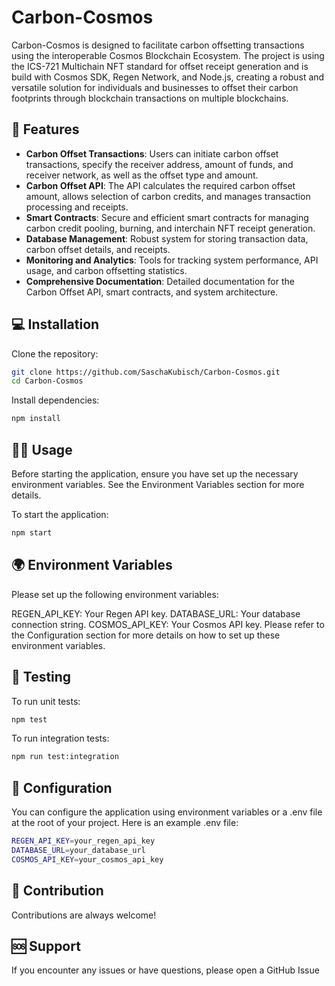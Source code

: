  # Carbon-Cosmos


Carbon-Cosmos is designed to facilitate carbon offsetting transactions using the interoperable Cosmos Blockchain Ecosystem. The project is using the ICS-721 Multichain NFT standard for offset receipt generation and is build with Cosmos SDK, Regen Network, and Node.js, creating a robust and versatile solution for individuals and businesses to offset their carbon footprints through blockchain transactions on multiple blockchains.

## 🚀 Features

- **Carbon Offset Transactions**: Users can initiate carbon offset transactions, specify the receiver address, amount of funds, and receiver network, as well as the offset type and amount.
- **Carbon Offset API**: The API calculates the required carbon offset amount, allows selection of carbon credits, and manages transaction processing and receipts.
- **Smart Contracts**: Secure and efficient smart contracts for managing carbon credit pooling, burning, and interchain NFT receipt generation.
- **Database Management**: Robust system for storing transaction data, carbon offset details, and receipts.
- **Monitoring and Analytics**: Tools for tracking system performance, API usage, and carbon offsetting statistics.
- **Comprehensive Documentation**: Detailed documentation for the Carbon Offset API, smart contracts, and system architecture.

## 💻 Installation

Clone the repository:

```bash
git clone https://github.com/SaschaKubisch/Carbon-Cosmos.git
cd Carbon-Cosmos
```

Install dependencies:

```bash
npm install
```

## 🏃‍♀️ Usage
Before starting the application, ensure you have set up the necessary environment variables. See the Environment Variables section for more details.

To start the application:

```bash
npm start
```

## 🌍 Environment Variables
Please set up the following environment variables:


REGEN_API_KEY: Your Regen API key.
DATABASE_URL: Your database connection string.
COSMOS_API_KEY: Your Cosmos API key.
Please refer to the Configuration section for more details on how to set up these environment variables.

## 🧪 Testing
To run unit tests:
```bash
npm test
```
To run integration tests:

```bash
npm run test:integration
```
## 🔧 Configuration
You can configure the application using environment variables or a .env file at the root of your project. Here is an example .env file:

```bash
REGEN_API_KEY=your_regen_api_key
DATABASE_URL=your_database_url
COSMOS_API_KEY=your_cosmos_api_key
```

## 🤝 Contribution
Contributions are always welcome!

## 🆘 Support
If you encounter any issues or have questions, please open a GitHub Issue
